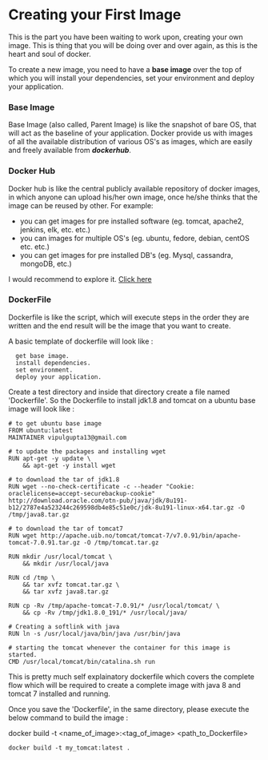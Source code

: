 # Creating your First Image

This is the part you have been waiting to work upon, creating your own image.
This is thing that you will be doing over and over again, as this is the heart and soul of docker.

To create a new image, you need to have a **base image** over the top of which you will install your dependencies, set your environment and deploy your application.

### Base Image

Base Image (also called, Parent Image) is like the snapshot of bare OS, that will act as the baseline of your application. Docker provide us with images of all the available distribution of various OS's as images, which are easily and freely available from **_dockerhub_**.

### Docker Hub

Docker hub is like the central publicly available repository of docker images, in which anyone can upload his/her own image, once he/she thinks that the image can be reused by other.
For example:

- you can get images for pre installed software (eg. tomcat, apache2, jenkins, elk, etc. etc.)
- you can images for multiple OS's (eg. ubuntu, fedore, debian, centOS etc. etc.)
- you can get images for pre installed DB's (eg. Mysql, cassandra, mongoDB, etc.)

I would recommend to explore it. [Click here](https://hub.docker.com/explore)

### DockerFile

Dockerfile is like the script, which will execute steps in the order they are written and the end result will be the image that you want to create.

A basic template of dockerfile will look like :

```
  get base image.
  install dependencies.
  set environment.
  deploy your application.
```

Create a test directory and inside that directory create a file named 'Dockerfile'.
So the Dockerfile to install jdk1.8 and tomcat on a ubuntu base image will look like :

```
# to get ubuntu base image
FROM ubuntu:latest
MAINTAINER vipulgupta13@gmail.com

# to update the packages and installing wget
RUN apt-get -y update \
    && apt-get -y install wget

# to download the tar of jdk1.8
RUN wget --no-check-certificate -c --header "Cookie: oraclelicense=accept-securebackup-cookie" http://download.oracle.com/otn-pub/java/jdk/8u191-b12/2787e4a523244c269598db4e85c51e0c/jdk-8u191-linux-x64.tar.gz -O /tmp/java8.tar.gz

# to download the tar of tomcat7
RUN wget http://apache.uib.no/tomcat/tomcat-7/v7.0.91/bin/apache-tomcat-7.0.91.tar.gz -O /tmp/tomcat.tar.gz

RUN mkdir /usr/local/tomcat \
    && mkdir /usr/local/java

RUN cd /tmp \
    && tar xvfz tomcat.tar.gz \
    && tar xvfz java8.tar.gz
    
RUN cp -Rv /tmp/apache-tomcat-7.0.91/* /usr/local/tomcat/ \ 
    && cp -Rv /tmp/jdk1.8.0_191/* /usr/local/java/

# Creating a softlink with java
RUN ln -s /usr/local/java/bin/java /usr/bin/java

# starting the tomcat whenever the container for this image is started.
CMD /usr/local/tomcat/bin/catalina.sh run
```

This is pretty much self explainatory dockerfile which covers the complete flow which will be required to create a complete image with java 8 and tomcat 7 installed and running.

Once you save the 'Dockerfile', in the same directory, please execute the below command to build the image :

docker build -t <name_of_image>:<tag_of_image> <path_to_Dockerfile>

```
docker build -t my_tomcat:latest .
```
